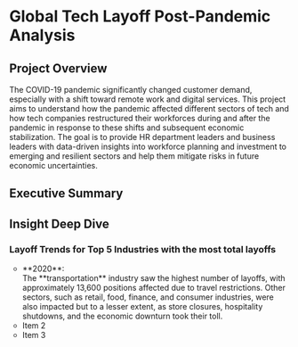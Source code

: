 # Global Tech Layoff Post-Pandemic Analysis

## Project Overview
The COVID-19 pandemic significantly changed customer demand, especially with a shift toward remote work and digital services. This project aims to understand how the pandemic affected different sectors of tech and how tech companies restructured their workforces during and after the pandemic in response to these shifts and subsequent economic stabilization. The goal is to provide HR department leaders and business leaders with data-driven insights into workforce planning and investment to emerging and resilient sectors and help them mitigate risks in future economic uncertainties.

## Executive Summary

## Insight Deep Dive
### Layoff Trends for Top 5 Industries with the most total layoffs

<ul style="list-style-type: circle;">
  <li>
**2020**: <br/>
The **transportation** industry saw the highest number of layoffs, with approximately 13,600 positions affected due to travel restrictions. Other sectors, such as retail, food, finance, and consumer industries, were also impacted but to a lesser extent, as store closures, hospitality shutdowns, and the economic downturn took their toll.
  </li>
  
  <li>Item 2</li>
  <li>Item 3</li>
</ul>
